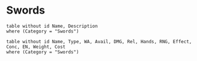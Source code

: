 # Swords

```dataview
table without id Name, Description
where (Category = "Swords")
```

```dataview
table without id Name, Type, WA, Avail, DMG, Rel, Hands, RNG, Effect, Conc, EN, Weight, Cost
where (Category = "Swords")
```
